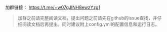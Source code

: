 加群链接： https://t.me/+w07gJlNH8ewzYzg1

> 加群之前请完整阅读文档，提出问题之前请先在github的issue查找，并仔细阅读文档后再提出，同时建议附上config.yml的配置信息和运行日志。